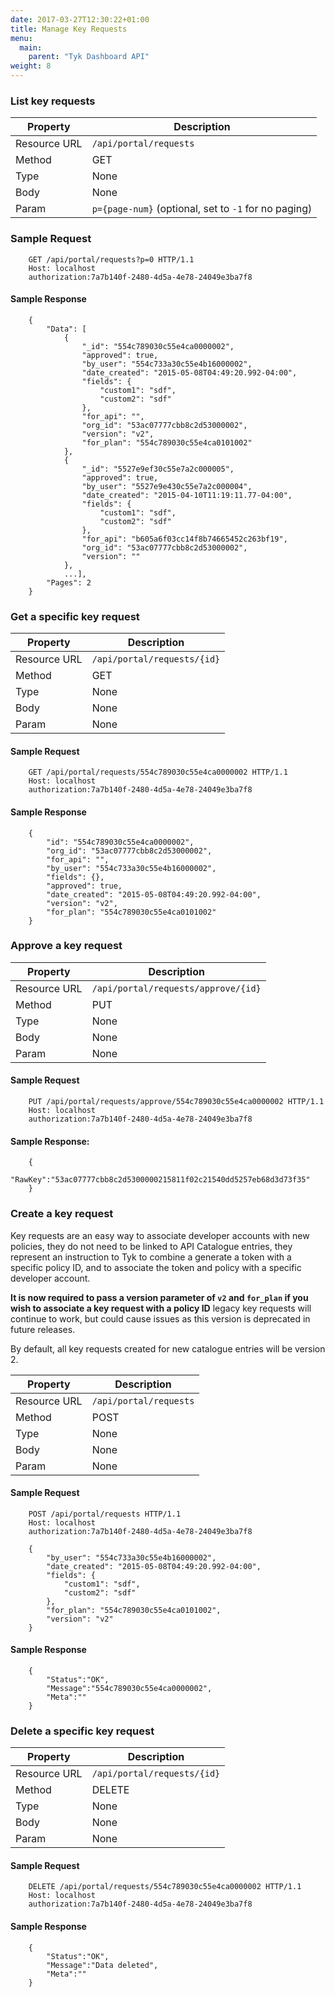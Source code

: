 ```yaml
---
date: 2017-03-27T12:30:22+01:00
title: Manage Key Requests
menu:
  main:
    parent: "Tyk Dashboard API"
weight: 8 
---
```


### List key requests

| **Property** | **Description**                                      |
| ------------ | ---------------------------------------------------- |
| Resource URL | `/api/portal/requests`                               |
| Method       | GET                                                  |
| Type         | None                                                 |
| Body         | None                                                 |
| Param        | `p={page-num}` (optional, set to `-1` for no paging) |

### Sample Request

```{.copyWrapper}
    GET /api/portal/requests?p=0 HTTP/1.1
    Host: localhost
    authorization:7a7b140f-2480-4d5a-4e78-24049e3ba7f8
```

#### Sample Response

```
    {
        "Data": [
            {
                "_id": "554c789030c55e4ca0000002",
                "approved": true,
                "by_user": "554c733a30c55e4b16000002",
                "date_created": "2015-05-08T04:49:20.992-04:00",
                "fields": {
                    "custom1": "sdf",
                    "custom2": "sdf"
                },
                "for_api": "",
                "org_id": "53ac07777cbb8c2d53000002",
                "version": "v2",
                "for_plan": "554c789030c55e4ca0101002"
            },
            {
                "_id": "5527e9ef30c55e7a2c000005",
                "approved": true,
                "by_user": "5527e9e430c55e7a2c000004",
                "date_created": "2015-04-10T11:19:11.77-04:00",
                "fields": {
                    "custom1": "sdf",
                    "custom2": "sdf"
                },
                "for_api": "b605a6f03cc14f8b74665452c263bf19",
                "org_id": "53ac07777cbb8c2d53000002",
                "version": ""
            },
            ...],
        "Pages": 2
    }
```

### Get a specific key request

| **Property** | **Description**             |
| ------------ | --------------------------- |
| Resource URL | `/api/portal/requests/{id}` |
| Method       | GET                         |
| Type         | None                        |
| Body         | None                        |
| Param        | None                        |

#### Sample Request

```{.copyWrapper}
    GET /api/portal/requests/554c789030c55e4ca0000002 HTTP/1.1
    Host: localhost
    authorization:7a7b140f-2480-4d5a-4e78-24049e3ba7f8
```

#### Sample Response

```
    {
        "id": "554c789030c55e4ca0000002",
        "org_id": "53ac07777cbb8c2d53000002",
        "for_api": "",
        "by_user": "554c733a30c55e4b16000002",
        "fields": {},
        "approved": true,
        "date_created": "2015-05-08T04:49:20.992-04:00",
        "version": "v2",
        "for_plan": "554c789030c55e4ca0101002"
    }
```

### Approve a key request

| **Property** | **Description**                     |
| ------------ | ----------------------------------- |
| Resource URL | `/api/portal/requests/approve/{id}` |
| Method       | PUT                                 |
| Type         | None                                |
| Body         | None                                |
| Param        | None                                |

#### Sample Request

```{.copyWrapper}
    PUT /api/portal/requests/approve/554c789030c55e4ca0000002 HTTP/1.1
    Host: localhost
    authorization:7a7b140f-2480-4d5a-4e78-24049e3ba7f8
```

#### Sample Response:

```
    {
        "RawKey":"53ac07777cbb8c2d5300000215811f02c21540dd5257eb68d3d73f35"
    }
```

### Create a key request

Key requests are an easy way to associate developer accounts with new policies, they do not need to be linked to API Catalogue entries, they represent an instruction to Tyk to combine a generate a token with a specific policy ID, and to associate the token and policy with a specific developer account.

**It is now required to pass a version parameter of `v2` and `for_plan` if you wish to associate a key request with a policy ID** legacy key requests will continue to work, but could cause issues as this version is deprecated in future releases.

By default, all key requests created for new catalogue entries will be version 2.

| **Property** | **Description**        |
| ------------ | ---------------------- |
| Resource URL | `/api/portal/requests` |
| Method       | POST                   |
| Type         | None                   |
| Body         | None                   |
| Param        | None                   |

#### Sample Request

```{.copyWrapper}
    POST /api/portal/requests HTTP/1.1
    Host: localhost
    authorization:7a7b140f-2480-4d5a-4e78-24049e3ba7f8
    
    {
        "by_user": "554c733a30c55e4b16000002",
        "date_created": "2015-05-08T04:49:20.992-04:00",
        "fields": {
            "custom1": "sdf",
            "custom2": "sdf"
        },
        "for_plan": "554c789030c55e4ca0101002",
        "version": "v2"
    }
```

#### Sample Response

```
    {
        "Status":"OK",
        "Message":"554c789030c55e4ca0000002",
        "Meta":""
    }
```

### Delete a specific key request

| **Property** | **Description**             |
| ------------ | --------------------------- |
| Resource URL | `/api/portal/requests/{id}` |
| Method       | DELETE                      |
| Type         | None                        |
| Body         | None                        |
| Param        | None                        |

#### Sample Request

```{.copyWrapper}
    DELETE /api/portal/requests/554c789030c55e4ca0000002 HTTP/1.1
    Host: localhost
    authorization:7a7b140f-2480-4d5a-4e78-24049e3ba7f8
```

#### Sample Response

```
    {
        "Status":"OK",
        "Message":"Data deleted",
        "Meta":""
    }
```

